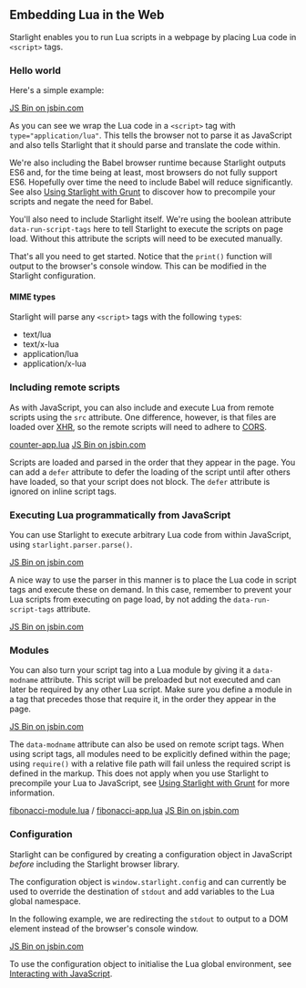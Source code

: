
## Embedding Lua in the Web

Starlight enables you to run Lua scripts in a webpage by placing Lua code in `<script>` tags.



### Hello world

Here's a simple example:

<a class="jsbin-embed" href="http://jsbin.com/rovibad/embed?html,console">JS Bin on jsbin.com</a><script src="http://static.jsbin.com/js/embed.min.js?3.35.11"></script>

As you can see we wrap the Lua code in a `<script>` tag with `type="application/lua"`. This tells the browser not to parse it as JavaScript and also tells Starlight that it should parse and translate the code within.

We're also including the Babel browser runtime because Starlight outputs ES6 and, for the time being at least, most browsers do not fully support ES6. Hopefully over time the need to include Babel will reduce significantly. See also [Using Starlight with Grunt](./using-starlight-with-grunt) to discover how to precompile your scripts and negate the need for Babel.

You'll also need to include Starlight itself. We're using the boolean attribute `data-run-script-tags` here to tell Starlight to execute the scripts on page load. Without this attribute the scripts will need to be executed manually.

That's all you need to get started. Notice that the `print()` function will output to the browser's console window. This can be modified in the Starlight configuration.


#### MIME types

Starlight will parse any `<script>` tags with the following `type`s:

- text/lua
- text/x-lua
- application/lua
- application/x-lua



### Including remote scripts

As with JavaScript, you can also include and execute Lua from remote scripts using the `src` attribute. 
One difference, however, is that files are loaded over [<attr title="XMLHttpRequest">XHR</attr>](https://developer.mozilla.org/en-US/docs/Web/API/XMLHttpRequest), so the remote scripts will need to adhere to [<attr title="Cross-Origin Resource Sharing">CORS</attr>](https://developer.mozilla.org/en-US/docs/Web/HTTP/Access_control_CORS).

[counter-app.lua](http://paulcuth.me.uk/starlight/lua/counter-app.lua)
<a class="jsbin-embed" href="http://jsbin.com/mohoci/embed?html,output">JS Bin on jsbin.com</a><script src="http://static.jsbin.com/js/embed.min.js?3.35.12"></script>

Scripts are loaded and parsed in the order that they appear in the page. 
You can add a `defer` attribute to defer the loading of the script until after others have loaded, so that your script does not block.
The `defer` attribute is ignored on inline script tags.



### Executing Lua programmatically from JavaScript

You can use Starlight to execute arbitrary Lua code from within JavaScript, using `starlight.parser.parse()`.

<a class="jsbin-embed" href="http://jsbin.com/rutoni/embed?html,console,output">JS Bin on jsbin.com</a><script src="http://static.jsbin.com/js/embed.min.js?3.35.11"></script>

A nice way to use the parser in this manner is to place the Lua code in script tags and execute these on demand. In this case, remember to prevent your Lua scripts from executing on page load, by not adding the `data-run-script-tags` attribute.

<a class="jsbin-embed" href="http://jsbin.com/coheya/embed?html,console,output">JS Bin on jsbin.com</a><script src="http://static.jsbin.com/js/embed.min.js?3.35.11"></script>



### Modules

You can also turn your script tag into a Lua module by giving it a `data-modname` attribute. 
This script will be preloaded but not executed and can later be required by any other Lua script. 
Make sure you define a module in a tag that precedes those that require it, in the order they appear in the page.

<a class="jsbin-embed" href="http://jsbin.com/gadequp/embed?html,console">JS Bin on jsbin.com</a><script src="http://static.jsbin.com/js/embed.min.js?3.35.11"></script>

The `data-modname` attribute can also be used on remote script tags.
When using script tags, all modules need to be explicitly defined within the page; using `require()` with a relative file path will fail unless the required script is defined in the markup. This does not apply when you use Starlight to precompile your Lua to JavaScript, see [Using Starlight with Grunt](./using-starlight-with-grunt) for more information.

[fibonacci-module.lua](http://paulcuth.me.uk/starlight/lua/fibonacci-module.lua) / 
[fibonacci-app.lua](http://paulcuth.me.uk/starlight/lua/fibonacci-app.lua)
<a class="jsbin-embed" href="http://jsbin.com/xumoka/embed?html,output">JS Bin on jsbin.com</a><script src="http://static.jsbin.com/js/embed.min.js?3.35.12"></script>




### Configuration

Starlight can be configured by creating a configuration object in JavaScript *before* including the Starlight browser library.

The configuration object is `window.starlight.config` and can currently be used to override the destination of `stdout` and add variables to the Lua global namespace.

In the following example, we are redirecting the `stdout` to output to a DOM element instead of the browser's console window.

<a class="jsbin-embed" href="http://jsbin.com/silezu/embed?html,output">JS Bin on jsbin.com</a><script src="http://static.jsbin.com/js/embed.min.js?3.35.11"></script>

To use the configuration object to initialise the Lua global environment, see [Interacting with JavaScript](./interacting-with-javascript).



